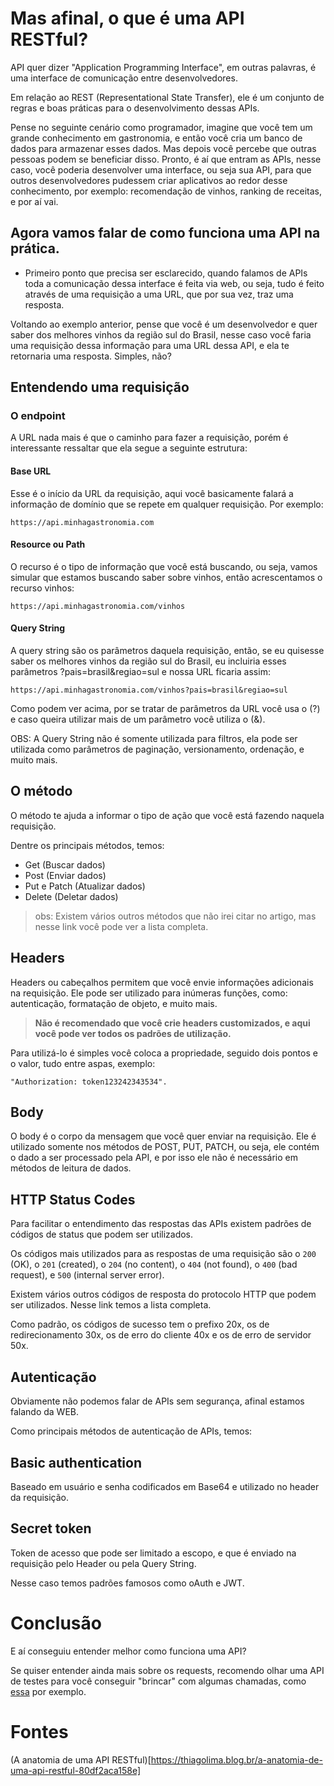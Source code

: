 # Mas afinal, o que é uma API RESTful?

API quer dizer "Application Programming Interface", em outras palavras, é uma interface de comunicação entre desenvolvedores.

Em relação ao REST (Representational State Transfer), ele é um conjunto de regras e boas práticas para o desenvolvimento dessas APIs.

Pense no seguinte cenário como programador, imagine que você tem um grande conhecimento em gastronomia, e então você cria um banco de dados para armazenar esses dados. Mas depois você percebe que outras pessoas podem se beneficiar disso. Pronto, é aí que entram as APIs, nesse caso, você poderia desenvolver uma interface, ou seja sua API, para que outros desenvolvedores pudessem criar aplicativos ao redor desse conhecimento, por exemplo: recomendação de vinhos, ranking de receitas, e por aí vai.


## Agora vamos falar de como funciona uma API na prática.

- Primeiro ponto que precisa ser esclarecido, quando falamos de APIs toda a comunicação dessa interface é feita via web, ou seja, tudo é feito através de uma requisição a uma URL, que por sua vez, traz uma resposta.

Voltando ao exemplo anterior, pense que você é um desenvolvedor e quer saber dos melhores vinhos da região sul do Brasil, nesse caso você faria uma requisição dessa informação para uma URL dessa API, e ela te retornaria uma resposta. Simples, não?

## Entendendo uma requisição
### O endpoint
A URL nada mais é que o caminho para fazer a requisição, porém é interessante ressaltar que ela segue a seguinte estrutura:

#### Base URL
Esse é o início da URL da requisição, aqui você basicamente falará a informação de domínio que se repete em qualquer requisição. Por exemplo:

`https://api.minhagastronomia.com`

#### Resource ou Path
O recurso é o tipo de informação que você está buscando, ou seja, vamos simular que estamos buscando saber sobre vinhos, então acrescentamos o recurso vinhos:

`https://api.minhagastronomia.com/vinhos`

#### Query String
A query string são os parâmetros daquela requisição, então, se eu quisesse saber os melhores vinhos da região sul do Brasil, eu incluiria esses parâmetros ?pais=brasil&regiao=sul e nossa URL ficaria assim:

`https://api.minhagastronomia.com/vinhos?pais=brasil&regiao=sul`

Como podem ver acima, por se tratar de parâmetros da URL você usa o (?) e caso queira utilizar mais de um parâmetro você utiliza o (&).

OBS: A Query String não é somente utilizada para filtros, ela pode ser utilizada como parâmetros de paginação, versionamento, ordenação, e muito mais.

## O método
O método te ajuda a informar o tipo de ação que você está fazendo naquela requisição.

Dentre os principais métodos, temos:

- Get (Buscar dados)
- Post (Enviar dados)
- Put e Patch (Atualizar dados)
- Delete (Deletar dados)
 
> obs: Existem vários outros métodos que não irei citar no artigo, mas nesse link você pode ver a lista completa.

## Headers
Headers ou cabeçalhos permitem que você envie informações adicionais na requisição. Ele pode ser utilizado para inúmeras funções, como: autenticação, formatação de objeto, e muito mais.

> **Não é recomendado que você crie headers customizados, e aqui você pode ver todos os padrões de utilização.**

Para utilizá-lo é simples você coloca a propriedade, seguido dois pontos e o valor, tudo entre aspas, exemplo:

`"Authorization: token123242343534".`

## Body
O body é o corpo da mensagem que você quer enviar na requisição. Ele é utilizado somente nos métodos de POST, PUT, PATCH, ou seja, ele contém o dado a ser processado pela API, e por isso ele não é necessário em métodos de leitura de dados.

## HTTP Status Codes
Para facilitar o entendimento das respostas das APIs existem padrões de códigos de status que podem ser utilizados.

Os códigos mais utilizados para as respostas de uma requisição são o `200` (OK), o `201` (created), o `204` (no content), o `404` (not found), o `400` (bad request), e `500` (internal server error).

Existem vários outros códigos de resposta do protocolo HTTP que podem ser utilizados. Nesse link temos a lista completa.

Como padrão, os códigos de sucesso tem o prefixo 20x, os de redirecionamento 30x, os de erro do cliente 40x e os de erro de servidor 50x.

## Autenticação
Obviamente não podemos falar de APIs sem segurança, afinal estamos falando da WEB.

Como principais métodos de autenticação de APIs, temos:

## Basic authentication
Baseado em usuário e senha codificados em Base64 e utilizado no header da requisição.

## Secret token
Token de acesso que pode ser limitado a escopo, e que é enviado na requisição pelo Header ou pela Query String.

Nesse caso temos padrões famosos como oAuth e JWT.

# Conclusão
E aí conseguiu entender melhor como funciona uma API?

Se quiser entender ainda mais sobre os requests, recomendo olhar uma API de testes para você conseguir "brincar" com algumas chamadas, como [essa](https://reqres.in/) por exemplo.

# Fontes

(A anatomia de uma API RESTful)[https://thiagolima.blog.br/a-anatomia-de-uma-api-restful-80df2aca158e]
